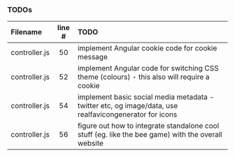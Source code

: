 ### TODOs
| Filename | line # | TODO
|:------|:------:|:------
| controller.js | 50 | implement Angular cookie code for cookie message
| controller.js | 52 | implement Angular code for switching CSS theme (colours) - this also will require a cookie
| controller.js | 54 | implement basic social media metadata - twitter etc, og image/data, use realfavicongenerator for icons
| controller.js | 56 | figure out how to integrate standalone cool stuff (eg. like the bee game) with the overall website